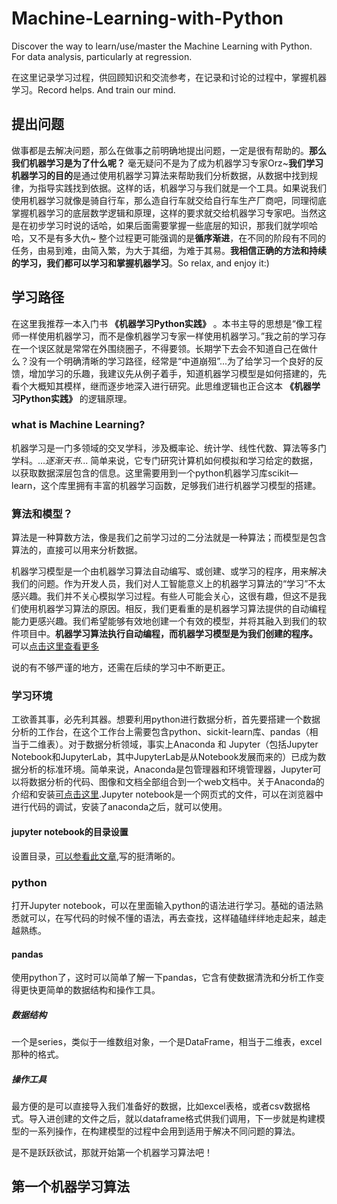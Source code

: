 # Machine-Learning-with-Python
Discover the way to learn/use/master the Machine Learning with Python. For data analysis, particularly at regression.

在这里记录学习过程，供回顾知识和交流参考，在记录和讨论的过程中，掌握机器学习。Record helps. And train our mind.
## 提出问题
做事都是去解决问题，那么在做事之前明确地提出问题，一定是很有帮助的。**那么我们机器学习是为了什么呢？** 毫无疑问不是为了成为机器学习专家Orz~**我们学习机器学习的目的**是通过使用机器学习算法来帮助我们分析数据，从数据中找到规律，为指导实践找到依据。这样的话，机器学习与我们就是一个工具。如果说我们使用机器学习就像是骑自行车，那么造自行车就交给自行车生产厂商吧，同理彻底掌握机器学习的底层数学逻辑和原理，这样的要求就交给机器学习专家吧。当然这是在初步学习时说的话哈，如果后面需要掌握一些底层的知识，那我们就学呗哈哈，又不是有多大仇~
整个过程更可能强调的是**循序渐进**，在不同的阶段有不同的任务，由易到难，由简入繁，为大于其细，为难于其易。**我相信正确的方法和持续的学习，我们都可以学习和掌握机器学习**。So relax, and enjoy it:)

## 学习路径
在这里我推荐一本入门书 **《机器学习Python实践》** 。本书主导的思想是“像工程师一样使用机器学习，而不是像机器学习专家一样使用机器学习。”我之前的学习存在一个误区就是常常在外围绕圈子，不得要领。长期学下去会不知道自己在做什么？没有一个明确清晰的学习路径，经常是“中道崩殂”...为了给学习一个良好的反馈，增加学习的乐趣，我建议先从例子着手，知道机器学习模型是如何搭建的，先看个大概知其模样，继而逐步地深入进行研究。此思维逻辑也正合这本 **《机器学习Python实践》** 的逻辑原理。
### what is Machine Learning?
机器学习是一门多领域的交叉学科，涉及概率论、统计学、线性代数、算法等多门学科。..._逐渐天书_... 简单来说，它专门研究计算机如何模拟和学习给定的数据，以获取数据深层包含的信息。这里需要用到一个python机器学习库scikit—learn，这个库里拥有丰富的机器学习函数，足够我们进行机器学习模型的搭建。
### 算法和模型？
算法是一种算数方法，像是我们之前学习过的二分法就是一种算法；而模型是包含算法的，直接可以用来分析数据。

机器学习模型是一个由机器学习算法自动编写、或创建、或学习的程序，用来解决我们的问题。作为开发人员，我们对人工智能意义上的机器学习算法的“学习”不太感兴趣。我们并不关心模拟学习过程。有些人可能会关心，这很有趣，但这不是我们使用机器学习算法的原因。相反，我们更看重的是机器学习算法提供的自动编程能力更感兴趣。我们希望能够有效地创建一个有效的模型，并将其融入到我们的软件项目中。**机器学习算法执行自动编程，而机器学习模型是为我们创建的程序。** 可以[点击这里查看更多](https://zhuanlan.zhihu.com/p/162086776)

说的有不够严谨的地方，还需在后续的学习中不断更正。

### 学习环境
工欲善其事，必先利其器。想要利用python进行数据分析，首先要搭建一个数据分析的工作台，在这个工作台上需要包含python、sickit-learn库、pandas（相当于二维表）。对于数据分析领域，事实上Anaconda 和 Jupyter（包括Jupyter Notebook和JupyterLab，其中JupyterLab是从Notebook发展而来的）已成为数据分析的标准环境。简单来说，Anaconda是包管理器和环境管理器，Jupyter可以将数据分析的代码、图像和文档全部组合到一个web文档中。关于Anaconda的介绍和安装[可点击这里](https://www.zhihu.com/question/58033789/answer/254673663).Jupyter notebook是一个网页式的文件，可以在浏览器中进行代码的调试，安装了anaconda之后，就可以使用。
#### jupyter notebook的目录设置
设置目录，[可以参看此文章](https://zhuanlan.zhihu.com/p/44357064),写的挺清晰的。

### python
打开Jupyter notebook，可以在里面输入python的语法进行学习。基础的语法熟悉就可以，在写代码的时候不懂的语法，再去查找，这样磕磕绊绊地走起来，越走越熟练。
#### pandas
使用python了，这时可以简单了解一下pandas，它含有使数据清洗和分析工作变得更快更简单的数据结构和操作工具。
##### 数据结构
一个是series，类似于一维数组对象，一个是DataFrame，相当于二维表，excel那种的格式。
##### 操作工具
最方便的是可以直接导入我们准备好的数据，比如excel表格，或者csv数据格式。导入进创建的文件之后，就以dataframe格式供我们调用，下一步就是构建模型的一系列操作，在构建模型的过程中会用到适用于解决不同问题的算法。

是不是跃跃欲试，那就开始第一个机器学习算法吧！
## 第一个机器学习算法
